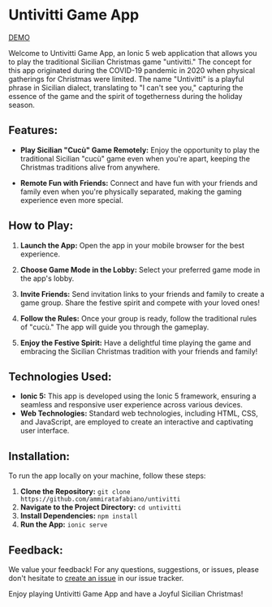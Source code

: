 # Untivitti Game App

[DEMO](https://untivitti.ammiratafabiano.dev)

Welcome to Untivitti Game App, an Ionic 5 web application that allows you to play the traditional Sicilian Christmas game "untivitti." The concept for this app originated during the COVID-19 pandemic in 2020 when physical gatherings for Christmas were limited. The name "Untivitti" is a playful phrase in Sicilian dialect, translating to "I can't see you," capturing the essence of the game and the spirit of togetherness during the holiday season.

## Features:

- **Play Sicilian "Cucù" Game Remotely:** Enjoy the opportunity to play the traditional Sicilian "cucù" game even when you're apart, keeping the Christmas traditions alive from anywhere.
  
- **Remote Fun with Friends:** Connect and have fun with your friends and family even when you're physically separated, making the gaming experience even more special.

## How to Play:

1. **Launch the App:** Open the app in your mobile browser for the best experience.
   
2. **Choose Game Mode in the Lobby:** Select your preferred game mode in the app's lobby.

3. **Invite Friends:** Send invitation links to your friends and family to create a game group. Share the festive spirit and compete with your loved ones!

4. **Follow the Rules:** Once your group is ready, follow the traditional rules of "cucù." The app will guide you through the gameplay.

5. **Enjoy the Festive Spirit:** Have a delightful time playing the game and embracing the Sicilian Christmas tradition with your friends and family!

## Technologies Used:

- **Ionic 5:** This app is developed using the Ionic 5 framework, ensuring a seamless and responsive user experience across various devices.
- **Web Technologies:** Standard web technologies, including HTML, CSS, and JavaScript, are employed to create an interactive and captivating user interface.
  
## Installation:

To run the app locally on your machine, follow these steps:

1. **Clone the Repository:** `git clone https://github.com/ammiratafabiano/untivitti`
2. **Navigate to the Project Directory:** `cd untivitti`
3. **Install Dependencies:** `npm install`
4. **Run the App:** `ionic serve`

## Feedback:

We value your feedback! For any questions, suggestions, or issues, please don't hesitate to [create an issue](https://github.com/ammiratafabiano/untivitti/issues) in our issue tracker.

Enjoy playing Untivitti Game App and have a Joyful Sicilian Christmas!
